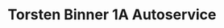---
title: "Torsten Binner 1A Autoservice"
url: /kreischa/torsten-binner-1a-autoservice/
shop: Autowerkstatt
---